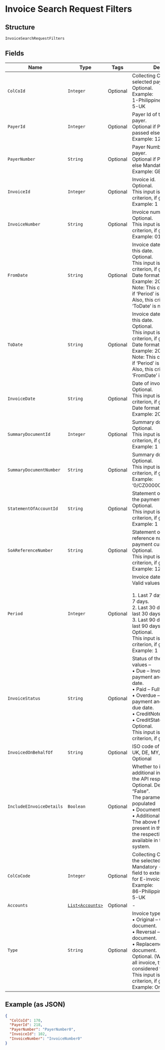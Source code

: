 
# Invoice Search Request Filters

## Structure

`InvoiceSearchRequestFilters`

## Fields

| Name | Type | Tags | Description | Getter | Setter |
|  --- | --- | --- | --- | --- | --- |
| `ColCoId` | `Integer` | Optional | Collecting Company Id of the selected payer.<br>Optional.<br>Example:<br>1-Philippines<br>5-UK | Integer getColCoId() | setColCoId(Integer colCoId) |
| `PayerId` | `Integer` | Optional | Payer Id of the selected payer.<br>Optional if PayerNumber is passed else Mandatory<br>Example: 123456 | Integer getPayerId() | setPayerId(Integer payerId) |
| `PayerNumber` | `String` | Optional | Payer Number of the selected payer.<br>Optional if PayerId is passed else Mandatory<br>Example: GB000000123 | String getPayerNumber() | setPayerNumber(String payerNumber) |
| `InvoiceId` | `Integer` | Optional | Invoice id.<br>Optional.<br>This input is a search criterion, if given.<br>Example: 1 | Integer getInvoiceId() | setInvoiceId(Integer invoiceId) |
| `InvoiceNumber` | `String` | Optional | Invoice number.<br>Optional.<br>This input is a search criterion, if given.<br>Example: 0123456789 | String getInvoiceNumber() | setInvoiceNumber(String invoiceNumber) |
| `FromDate` | `String` | Optional | Invoice date searched from this date.<br>Optional.<br>This input is a search criterion, if given.<br>Date format: yyyyMMdd<br>Example: 20170830<br>Note: This criterion is ignored if ‘Period’ is given.<br>Also, this criterion is ignored if ‘ToDate’ is not provided. | String getFromDate() | setFromDate(String fromDate) |
| `ToDate` | `String` | Optional | Invoice date searched until this date.<br>Optional.<br>This input is a search criterion, if given.<br>Date format: yyyyMMdd<br>Example: 20170830<br>Note: This criterion is ignored if ‘Period’ is given.<br>Also, this criterion is ignored if ‘FromDate’ is not provided. | String getToDate() | setToDate(String toDate) |
| `InvoiceDate` | `String` | Optional | Date of invoicing.<br>Optional.<br>This input is a search criterion, if given.<br>Date format: yyyyMMdd<br>Example: 20170830 | String getInvoiceDate() | setInvoiceDate(String invoiceDate) |
| `SummaryDocumentId` | `Integer` | Optional | Summary document id<br>Optional.<br>This input is a search criterion, if given.<br>Example: 1 | Integer getSummaryDocumentId() | setSummaryDocumentId(Integer summaryDocumentId) |
| `SummaryDocumentNumber` | `String` | Optional | Summary document number<br>Optional.<br>This input is a search criterion, if given.<br>Example: ‘0/CZ0000000123456/2017’ | String getSummaryDocumentNumber() | setSummaryDocumentNumber(String summaryDocumentNumber) |
| `StatementOfAccountId` | `String` | Optional | Statement of Account Id of the payment customer.<br>Optional.<br>This input is a search criterion, if given.<br>Example: 1 | String getStatementOfAccountId() | setStatementOfAccountId(String statementOfAccountId) |
| `SoAReferenceNumber` | `String` | Optional | Statement of Account reference number of the payment customer.<br>Optional.<br>This input is a search criterion, if given.<br>Example: 123 | String getSoAReferenceNumber() | setSoAReferenceNumber(String soAReferenceNumber) |
| `Period` | `Integer` | Optional | Invoice date search period. Valid values –<br><br>1. Last 7 days – Issued in last 7 days.<br>2. Last 30 days – Issued in last 30 days.<br>3. Last 90 days – Issued in last 90 days.<br>   Optional.<br>   This input is a search criterion, if given.<br>   Example: 1 | Integer getPeriod() | setPeriod(Integer period) |
| `InvoiceStatus` | `String` | Optional | Status of the invoice. Valid values –<br>•	Due – Invoices due for payment and is within the due date.<br>•	Paid – Fully paid Invoices.<br>•	Overdue – Invoices due of payment and has crossed the due date.<br>•	CreditNote – Credit notes<br>•	CreditStatement<br>Optional.<br>This input is a search criterion, if given. | String getInvoiceStatus() | setInvoiceStatus(String invoiceStatus) |
| `InvoicedOnBehalfOf` | `String` | Optional | ISO code of the country i.e., UK, DE, MY, etc.<br>Optional | String getInvoicedOnBehalfOf() | setInvoicedOnBehalfOf(String invoicedOnBehalfOf) |
| `IncludeEInvoiceDetails` | `Boolean` | Optional | Whether to include the additional invoice details in the API response.<br>Optional. Default value “False”.<br>The parameters that are populated<br>•	DocumentReference<br>•	AdditionalDocuments<br>The above fields will not be present in the response when the respective data is not available in the source system. | Boolean getIncludeEInvoiceDetails() | setIncludeEInvoiceDetails(Boolean includeEInvoiceDetails) |
| `ColCoCode` | `Integer` | Optional | Collecting Company Code of the selected payer.<br>Mandatory - It is mandatory field to external source ATOS for E-invoicing.<br>Example:<br>86-Philippines<br>5-UK | Integer getColCoCode() | setColCoCode(Integer colCoCode) |
| `Accounts` | [`List<Accounts>`](../../doc/models/accounts.md) | Optional | - | List<Accounts> getAccounts() | setAccounts(List<Accounts> accounts) |
| `Type` | `String` | Optional | Invoice type. Allowed values –<br>•	Original – Original document.<br>•	Reversal – Reversed document.<br>•	Replacement – Replaced document.<br>Optional. (When not passed all invoice, types are considered for search)<br>This input is a search criterion, if given.<br>Example: Original | String getType() | setType(String type) |

## Example (as JSON)

```json
{
  "ColCoId": 170,
  "PayerId": 218,
  "PayerNumber": "PayerNumber0",
  "InvoiceId": 102,
  "InvoiceNumber": "InvoiceNumber0"
}
```

